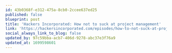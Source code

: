 ```yaml
---
id: 43b0368f-e312-475a-8cb0-2ccee637ed25
published: false
blueprint: post
title: 'Hackers Incorporated: How not to suck at project management'
link: 'https://hackersincorporated.com/episodes/how-to-not-suck-at-project-management'
social_always_link_to_blog: false
updated_by: 97c59bba-acb7-406d-9278-abc37e3f76a9
updated_at: 1699598601
---
```

